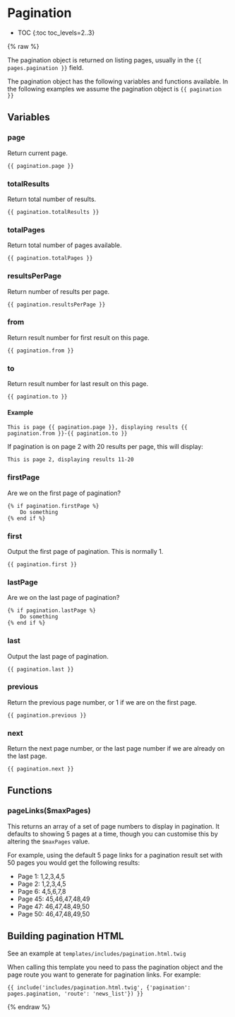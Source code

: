 # Pagination

* TOC
{:toc toc_levels=2..3}

{% raw %}

The pagination object is returned on listing pages, usually in the `{{ pages.pagination }}` field.

The pagination object has the following variables and functions available. In the following examples we assume the 
pagination object is `{{ pagination }}`

## Variables

### page

Return current page.

```
{{ pagination.page }}
```

### totalResults

Return total number of results.

```
{{ pagination.totalResults }}
```

### totalPages

Return total number of pages available.

```
{{ pagination.totalPages }}
```

### resultsPerPage

Return number of results per page.
 
```
{{ pagination.resultsPerPage }}
```

### from

Return result number for first result on this page.

```
{{ pagination.from }}
```

### to

Return result number for last result on this page.

```
{{ pagination.to }}
```

#### Example

```
This is page {{ pagination.page }}, displaying results {{ pagination.from }}-{{ pagination.to }}
```

If pagination is on page 2 with 20 results per page, this will display: 

```
This is page 2, displaying results 11-20
```

### firstPage

Are we on the first page of pagination?

```
{% if pagination.firstPage %}
    Do something
{% end if %}
```

### first 

Output the first page of pagination. This is normally 1.

```
{{ pagination.first }}
```

### lastPage

Are we on the last page of pagination?

```
{% if pagination.lastPage %}
    Do something
{% end if %}
```

### last

Output the last page of pagination.

```
{{ pagination.last }}
```

### previous

Return the previous page number, or 1 if we are on the first page.

```
{{ pagination.previous }}
```

### next

Return the next page number, or the last page number if we are already on the last page.

```
{{ pagination.next }}
```

## Functions

### pageLinks($maxPages)

This returns an array of a set of page numbers to display in pagination. It defaults to showing 5 pages at a time, though 
you can customise this by altering the `$maxPages` value.

For example, using the default 5 page links for a pagination result set with 50 pages you would get the following results:

* Page 1: 1,2,3,4,5
* Page 2: 1,2,3,4,5
* Page 6: 4,5,6,7,8
* Page 45: 45,46,47,48,49
* Page 47: 46,47,48,49,50
* Page 50: 46,47,48,49,50

## Building pagination HTML

See an example at `templates/includes/pagination.html.twig`

When calling this template you need to pass the pagination object and the page route you want to generate for pagination 
links. For example:

```
{{ include('includes/pagination.html.twig', {'pagination': pages.pagination, 'route': 'news_list'}) }}
```

{% endraw %}